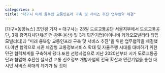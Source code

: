 ```yaml
---
categories: a
title: "대구시 미래 융복합 교통인프라 구축 및 서비스 추진 업무협약 체결"
---
```

[대구=동양뉴스] 조인경 기자 = 대구시는 23일 도로교통공단 서울지부에서 도로교통공단, 3개 광역자치단체(인천·광주·울산) 및 3개 민간기업(아이나비·카카오모빌리티·티맵모빌리티)과 "미래 융복합 교통인프라 구축 및 서비스 추진"을 위한 업무협약을 체결했다.이번 협약으로 시민 체감형 교통정보서비스 확대 및 자율주행 시대를 대비하기 위한 민관 협력체계를 구축하게 됐다.또한 선행사업으로 지난 2020년부터 시가 도로교통공단과 협업해 추진한 실시간 교통 신호정보 개방사업의 전국 확산과 민간기업을 통한 대시민 서비스 확대의 계기가 될 것이